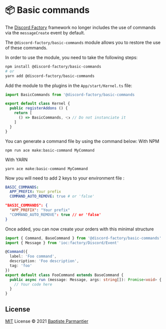 # 📦 Basic commands
The [Discord Factory](https://github.com/DiscordFactory/factory) framework no longer includes the use of commands via the `messageCreate` event by default.

The `@discord-factory/basic-commands` module allows you to restore the use of these commands.

In order to use the module, you need to take the following steps:
```bash
npm install @discord-factory/basic-commands
# or
yarn add @discord-factory/basic-commands
```

Add the module to the plugins in the `App/start/Kernel.ts` file:
```ts
import BasicCommands from '@discord-factory/basic-commands

export default class Kernel {
  public registerAddons () {
    return [
      () => BasicCommands, 👈 // Do not instanciate it
    ]
  }
}
```

You can generate a command file by using the command below:
With NPM
```
npm run ace make:basic-command MyCommand
```
With YARN
```
yarn ace make:basic-command MyCommand
```

Now you will need to add 2 keys to your environment file :
```yaml
BASIC_COMMANDS:
  APP_PREFIX: Your prefix
  COMMAND_AUTO_REMOVE: true # or 'false'
```
```json
"BASIC_COMMANDS": {
  "APP_PREFIX": "Your prefix"
  "COMMAND_AUTO_REMOVE": true // or 'false'
}
```

Once added, you can now create your orders with this minimal structure
```ts
import { Command, BaseCommand } from '@discord-factory/basic-commands'
import { Message } from 'ioc:factory/Discord/Event'

@Command({
  label: 'Foo command',
  description: 'Foo description',
  tag: 'foo'
})
export default class FooCommand extends BaseCommand {
  public async run (message: Message, args: string[]): Promise<void> {
    // Your code here
  }
}
```

## License

[MIT](./LICENSE) License © 2021 [Baptiste Parmantier](https://github.com/LeadcodeDev)
